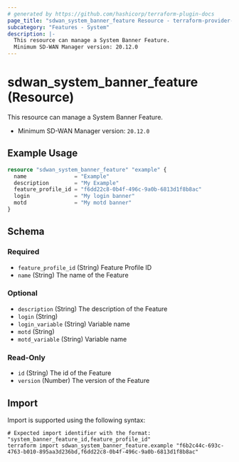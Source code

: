 ```yaml
---
# generated by https://github.com/hashicorp/terraform-plugin-docs
page_title: "sdwan_system_banner_feature Resource - terraform-provider-sdwan"
subcategory: "Features - System"
description: |-
  This resource can manage a System Banner Feature.
  Minimum SD-WAN Manager version: 20.12.0
---
```


# sdwan_system_banner_feature (Resource)

This resource can manage a System Banner Feature.
  - Minimum SD-WAN Manager version: `20.12.0`

## Example Usage

```terraform
resource "sdwan_system_banner_feature" "example" {
  name               = "Example"
  description        = "My Example"
  feature_profile_id = "f6dd22c8-0b4f-496c-9a0b-6813d1f8b8ac"
  login              = "My login banner"
  motd               = "My motd banner"
}
```

<!-- schema generated by tfplugindocs -->
## Schema

### Required

- `feature_profile_id` (String) Feature Profile ID
- `name` (String) The name of the Feature

### Optional

- `description` (String) The description of the Feature
- `login` (String)
- `login_variable` (String) Variable name
- `motd` (String)
- `motd_variable` (String) Variable name

### Read-Only

- `id` (String) The id of the Feature
- `version` (Number) The version of the Feature

## Import

Import is supported using the following syntax:

```shell
# Expected import identifier with the format: "system_banner_feature_id,feature_profile_id"
terraform import sdwan_system_banner_feature.example "f6b2c44c-693c-4763-b010-895aa3d236bd,f6dd22c8-0b4f-496c-9a0b-6813d1f8b8ac"
```
